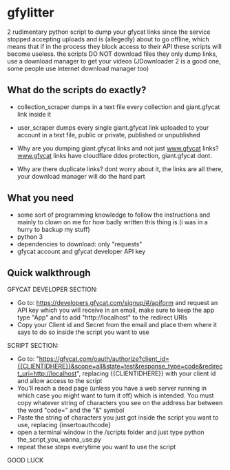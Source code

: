 # gfylitter
2 rudimentary python script to dump your gfycat links since the service stopped accepting uploads and is (allegedly) about to go offline, which means that if in the process they block access to their API these scripts will become useless.
the scripts DO NOT download files they only dump links, use a download manager to get your videos (JDownloader 2 is a good one, some people use internet download manager too)

## What do the scripts do exactly?
- collection_scraper dumps in a text file every collection and giant.gfycat link inside it
- user_scraper dumps every single giant.gfycat link uploaded to your account in a text file, public or private, published or unpublished

- Why are you dumping giant.gfycat links and not just www.gfycat links? www.gfycat links have cloudflare ddos protection, giant.gfycat dont. 
- Why are there duplicate links? dont worry about it, the links are all there, your download manager will do the hard part

## What you need
- some sort of programming knowledge to follow the instructions and mainly to clown on me for how badly written this thing is (i was in a hurry to backup my stuff)
- python 3
- dependencies to download: only "requests"
- gfycat account and gfycat developer API key

## Quick walkthrough
GFYCAT DEVELOPER SECTION:
- Go to: https://developers.gfycat.com/signup/#/apiform and request an API key which you will receive in an email, make sure to keep the app type "App" and to add "http://localhost" to the redirect URIs
- Copy your Client id and Secret from the email and place them where it says to do so inside the script you want to use

SCRIPT SECTION:
- Go to: "https://gfycat.com/oauth/authorize?client_id={{CLIENTIDHERE}}&scope=all&state=test&response_type=code&redirect_uri=http://localhost", replacing {{CLIENTIDHERE}} with your client id and allow access to the script
- You'll reach a dead page (unless you have a web server running in which case you might want to turn it off) which is intended. You must copy whatever string of characters you see on the address bar between the word "code=" and the "&" symbol
- Paste the string of characters you just got inside the script you want to use, replacing {insertoauthcode}
- open a terminal window in the /scripts folder and just type python the_script_you_wanna_use.py
- repeat these steps everytime you want to use the script

GOOD LUCK